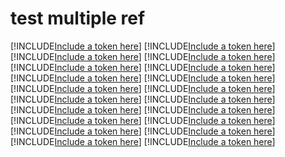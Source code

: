 # test multiple ref
[!INCLUDE[Include a token here](refs1545190729299/r1.md)]
[!INCLUDE[Include a token here](refs1545190729299/r2.md)]
[!INCLUDE[Include a token here](refs1545190729299/r3.md)]
[!INCLUDE[Include a token here](refs1545190729299/r4.md)]
[!INCLUDE[Include a token here](refs1545190729299/r5.md)]
[!INCLUDE[Include a token here](refs1545190729299/r6.md)]
[!INCLUDE[Include a token here](refs1545190729299/r7.md)]
[!INCLUDE[Include a token here](refs1545190729299/r8.md)]
[!INCLUDE[Include a token here](refs1545190729299/r9.md)]
[!INCLUDE[Include a token here](refs1545190729299/r10.md)]
[!INCLUDE[Include a token here](refs1545190729299/r11.md)]
[!INCLUDE[Include a token here](refs1545190729299/r12.md)]
[!INCLUDE[Include a token here](refs1545190729299/r13.md)]
[!INCLUDE[Include a token here](refs1545190729299/r14.md)]
[!INCLUDE[Include a token here](refs1545190729299/r15.md)]
[!INCLUDE[Include a token here](refs1545190729299/r16.md)]
[!INCLUDE[Include a token here](refs1545190729299/r17.md)]
[!INCLUDE[Include a token here](refs1545190729299/r18.md)]
[!INCLUDE[Include a token here](refs1545190729299/r19.md)]
[!INCLUDE[Include a token here](refs1545190729299/r20.md)]
